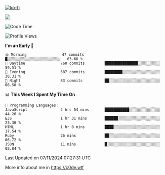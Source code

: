 [![ko-fi](https://ko-fi.com/img/githubbutton_sm.svg)](https://ko-fi.com/Z8Z4Y2LKX)

<a href="https://wakatime.com"><img src="https://wakatime.com/share/@c0dezin/b7f18a7c-ab3a-40b8-8bc7-b1b7bf71f1d6.svg" /></a>

<!--START_SECTION:waka-->
![Code Time](http://img.shields.io/badge/Code%20Time-138%20hrs%2035%20mins-blue)

![Profile Views](http://img.shields.io/badge/Profile%20Views-0-blue)

**I'm an Early 🐤** 

```text
🌞 Morning                47 commits          █░░░░░░░░░░░░░░░░░░░░░░░░   03.68 % 
🌆 Daytime                760 commits         ███████████████░░░░░░░░░░   59.51 % 
🌃 Evening                387 commits         ████████░░░░░░░░░░░░░░░░░   30.31 % 
🌙 Night                  83 commits          ██░░░░░░░░░░░░░░░░░░░░░░░   06.50 % 
```


📊 **This Week I Spent My Time On** 

```text
💬 Programming Languages: 
JavaScript               2 hrs 54 mins       ███████████░░░░░░░░░░░░░░   44.26 % 
EJS                      1 hr 31 mins        ██████░░░░░░░░░░░░░░░░░░░   23.36 % 
HTML                     1 hr 8 mins         ████░░░░░░░░░░░░░░░░░░░░░   17.54 % 
Ruby                     26 mins             ██░░░░░░░░░░░░░░░░░░░░░░░   06.72 % 
JSON                     11 mins             █░░░░░░░░░░░░░░░░░░░░░░░░   02.84 % 
```


 Last Updated on 07/11/2024 07:27:31 UTC
<!--END_SECTION:waka-->

More info about me in https://c0de.wtf
